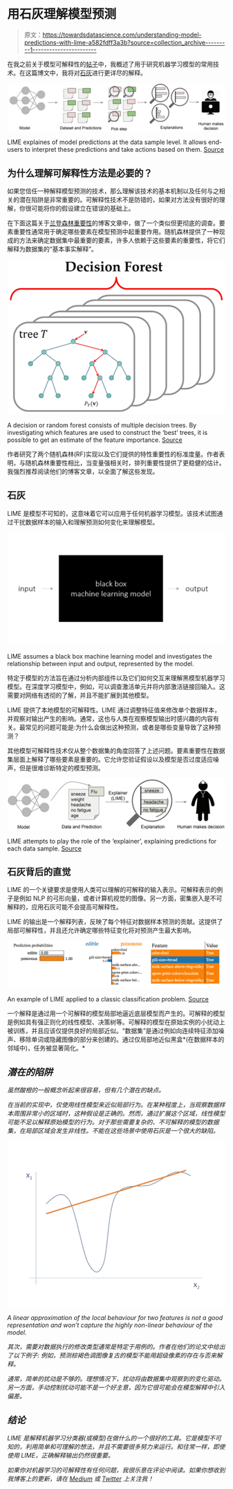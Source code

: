 # 用石灰理解模型预测

> 原文：<https://towardsdatascience.com/understanding-model-predictions-with-lime-a582fdff3a3b?source=collection_archive---------1----------------------->

在我之前关于模型可解释性的[帖子](/interpretability-in-machine-learning-70c30694a05f)中，我概述了用于研究机器学习模型的常用技术。在这篇博文中，我将对[石灰](https://arxiv.org/abs/1602.04938)进行更详尽的解释。

![](img/ff14e27fffbb2cdc9801740f58d21bc4.png)

LIME explaines of model predictions at the data sample level. It allows end-users to interpret these predictions and take actions based on them. [Source](https://www.oreilly.com/learning/introduction-to-local-interpretable-model-agnostic-explanations-lime)

## 为什么理解可解释性方法是必要的？

如果您信任一种解释模型预测的技术，那么理解该技术的基本机制以及任何与之相关的潜在陷阱是非常重要的。可解释性技术不是防错的，如果对方法没有很好的理解，你很可能将你的假设建立在错误的基础上。

在下面这篇关于[兰登森林重要性](http://explained.ai/rf-importance/index.html)的博客文章中，做了一个类似但更彻底的调查。要素重要性通常用于确定哪些要素在模型预测中起重要作用。随机森林提供了一种现成的方法来确定数据集中最重要的要素，许多人依赖于这些要素的重要性，将它们解释为数据集的“基本事实解释”。

![](img/9243a8e89062603eb05b9bb1f4f4546a.png)

A decision or random forest consists of multiple decision trees. By investigating which features are used to construct the ‘best’ trees, it is possible to get an estimate of the feature importance. [Source](https://dimensionless.in/introduction-to-random-forest/)

作者研究了两个随机森林(RF)实现以及它们提供的特性重要性的标准度量。作者表明，与随机森林重要性相比，当变量强相关时，排列重要性提供了更稳健的估计。我强烈推荐阅读他们的博客文章，以全面了解这些发现。

## 石灰

LIME 是模型不可知的，这意味着它可以应用于任何机器学习模型。该技术试图通过干扰数据样本的输入和理解预测如何变化来理解模型。

![](img/7a509abe28c5a101922723c561de5f6d.png)

LIME assumes a black box machine learning model and investigates the relationship between input and output, represented by the model.

特定于模型的方法旨在通过分析内部组件以及它们如何交互来理解黑模型机器学习模型。在深度学习模型中，例如，可以调查激活单元并将内部激活链接回输入。这需要对网络有透彻的了解，并且不能扩展到其他模型。

LIME 提供了本地模型的可解释性。LIME 通过调整特征值来修改单个数据样本，并观察对输出产生的影响。通常，这也与人类在观察模型输出时感兴趣的内容有关。最常见的问题可能是:为什么会做出这种预测，或者是哪些变量导致了这种预测？

其他模型可解释性技术仅从整个数据集的角度回答了上述问题。要素重要性在数据集层面上解释了哪些要素是重要的。它允许您验证假设以及模型是否过度适应噪声，但是很难诊断特定的模型预测。

![](img/b338dd6307e3894be79005a23a639d90.png)

LIME attempts to play the role of the ‘explainer’, explaining predictions for each data sample. [Source](https://www.oreilly.com/learning/introduction-to-local-interpretable-model-agnostic-explanations-lime)

## 石灰背后的直觉

LIME 的一个关键要求是使用人类可以理解的可解释的输入表示。可解释表示的例子是例如 NLP 的弓形向量，或者计算机视觉的图像。另一方面，密集嵌入是不可解释的，应用石灰可能不会提高可解释性。

LIME 的输出是一个解释列表，反映了每个特征对数据样本预测的贡献。这提供了局部可解释性，并且还允许确定哪些特征变化将对预测产生最大影响。

![](img/8ec0d2b79d2ea1e71eeebd0c818ff16c.png)

An example of LIME applied to a classic classification problem. [Source](https://github.com/marcotcr/lime)

一个解释是通过用一个可解释的模型局部地逼近底层模型而产生的。可解释的模型是例如具有强正则化的线性模型、决策树等。可解释的模型在原始实例的小扰动上被训练，并且应该仅提供良好的局部近似。“数据集”是通过例如向连续特征添加噪声、移除单词或隐藏图像的部分来创建的。通过仅局部地近似黑盒*(在数据样本的邻域中)，任务被显著简化。*

## *潜在的陷阱*

*虽然酸橙的一般概念听起来很容易，但有几个潜在的缺点。*

*在当前的实现中，仅使用线性模型来近似局部行为。在某种程度上，当观察数据样本周围非常小的区域时，这种假设是正确的。然而，通过扩展这个区域，线性模型可能不足以解释原始模型的行为。对于那些需要复杂的、不可解释的模型的数据集，在局部区域会发生非线性。不能在这些场景中使用石灰是一个很大的缺陷。*

*![](img/f9dd352c1ff4abef0dd2a6bc9658b845.png)*

*A linear approximation of the local behaviour for two features is not a good representation and won’t capture the highly non-linear behaviour of the model.*

*其次，需要对数据执行的修改类型通常是特定于用例的。作者在他们的论文中给出了以下例子:
*例如，预测棕褐色调图像复古的模型不能用超级像素的存在与否来解释。**

*通常，简单的扰动是不够的。理想情况下，扰动将由数据集中观察到的变化驱动。另一方面，手动控制扰动可能不是一个好主意，因为它很可能会在模型解释中引入偏差。*

## *结论*

*LIME 是解释机器学习分类器(或模型)在做什么的一个很好的工具。它是模型不可知的，利用简单和可理解的想法，并且不需要很多努力来运行。和往常一样，即使使用 LIME，正确解释输出仍然很重要。*

*如果你对机器学习的可解释性有任何问题，我很乐意在评论中阅读。如果你想收到我博客上的更新，请在 [Medium](https://medium.com/@lars.hulstaert) 或 [Twitter](https://twitter.com/LarsHulstaert) 上关注我！*